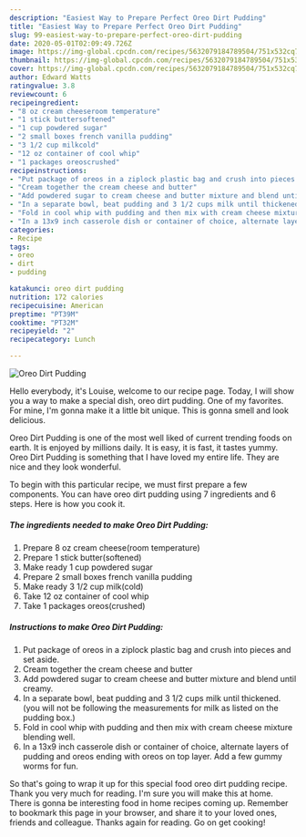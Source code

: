 ```yaml
---
description: "Easiest Way to Prepare Perfect Oreo Dirt Pudding"
title: "Easiest Way to Prepare Perfect Oreo Dirt Pudding"
slug: 99-easiest-way-to-prepare-perfect-oreo-dirt-pudding
date: 2020-05-01T02:09:49.726Z
image: https://img-global.cpcdn.com/recipes/5632079184789504/751x532cq70/oreo-dirt-pudding-recipe-main-photo.jpg
thumbnail: https://img-global.cpcdn.com/recipes/5632079184789504/751x532cq70/oreo-dirt-pudding-recipe-main-photo.jpg
cover: https://img-global.cpcdn.com/recipes/5632079184789504/751x532cq70/oreo-dirt-pudding-recipe-main-photo.jpg
author: Edward Watts
ratingvalue: 3.8
reviewcount: 6
recipeingredient:
- "8 oz cream cheeseroom temperature"
- "1 stick buttersoftened"
- "1 cup powdered sugar"
- "2 small boxes french vanilla pudding"
- "3 1/2 cup milkcold"
- "12 oz container of cool whip"
- "1 packages oreoscrushed"
recipeinstructions:
- "Put package of oreos in a ziplock plastic bag and crush into pieces and set aside."
- "Cream together the cream cheese and butter"
- "Add powdered sugar to cream cheese and butter mixture and blend until creamy."
- "In a separate bowl, beat pudding and 3 1/2 cups milk until thickened.(you will not be following the measurements for milk as listed on the pudding box.)"
- "Fold in cool whip with pudding and then mix with cream cheese mixture blending well."
- "In a 13x9 inch casserole dish or container of choice, alternate layers of pudding and oreos ending with oreos on top layer. Add a few gummy worms for fun."
categories:
- Recipe
tags:
- oreo
- dirt
- pudding

katakunci: oreo dirt pudding 
nutrition: 172 calories
recipecuisine: American
preptime: "PT39M"
cooktime: "PT32M"
recipeyield: "2"
recipecategory: Lunch

---
```



![Oreo Dirt Pudding](https://img-global.cpcdn.com/recipes/5632079184789504/751x532cq70/oreo-dirt-pudding-recipe-main-photo.jpg)

Hello everybody, it's Louise, welcome to our recipe page. Today, I will show you a way to make a special dish, oreo dirt pudding. One of my favorites. For mine, I'm gonna make it a little bit unique. This is gonna smell and look delicious.



Oreo Dirt Pudding is one of the most well liked of current trending foods on earth. It is enjoyed by millions daily. It is easy, it is fast, it tastes yummy. Oreo Dirt Pudding is something that I have loved my entire life. They are nice and they look wonderful.


To begin with this particular recipe, we must first prepare a few components. You can have oreo dirt pudding using 7 ingredients and 6 steps. Here is how you cook it.

<!--inarticleads1-->

##### The ingredients needed to make Oreo Dirt Pudding:

1. Prepare 8 oz cream cheese(room temperature)
1. Prepare 1 stick butter(softened)
1. Make ready 1 cup powdered sugar
1. Prepare 2 small boxes french vanilla pudding
1. Make ready 3 1/2 cup milk(cold)
1. Take 12 oz container of cool whip
1. Take 1 packages oreos(crushed)




<!--inarticleads2-->

##### Instructions to make Oreo Dirt Pudding:

1. Put package of oreos in a ziplock plastic bag and crush into pieces and set aside.
1. Cream together the cream cheese and butter
1. Add powdered sugar to cream cheese and butter mixture and blend until creamy.
1. In a separate bowl, beat pudding and 3 1/2 cups milk until thickened.(you will not be following the measurements for milk as listed on the pudding box.)
1. Fold in cool whip with pudding and then mix with cream cheese mixture blending well.
1. In a 13x9 inch casserole dish or container of choice, alternate layers of pudding and oreos ending with oreos on top layer. Add a few gummy worms for fun.




So that's going to wrap it up for this special food oreo dirt pudding recipe. Thank you very much for reading. I'm sure you will make this at home. There is gonna be interesting food in home recipes coming up. Remember to bookmark this page in your browser, and share it to your loved ones, friends and colleague. Thanks again for reading. Go on get cooking!
